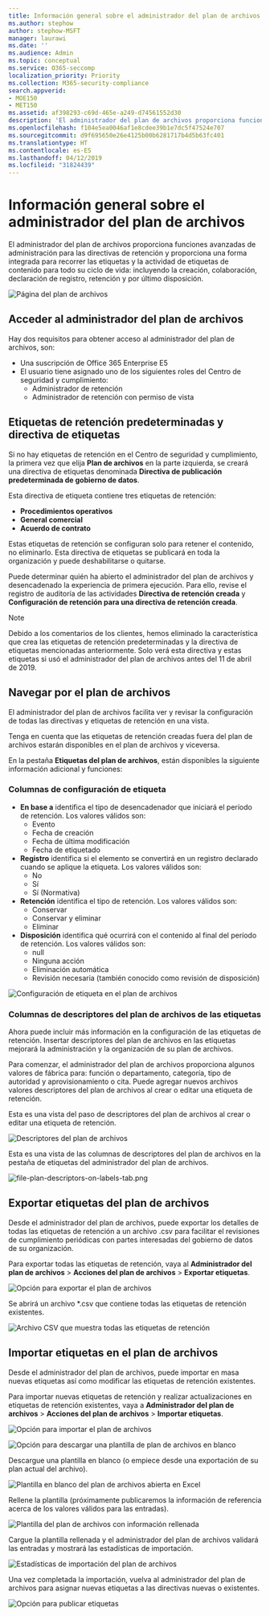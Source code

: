 ```yaml
---
title: Información general sobre el administrador del plan de archivos
ms.author: stephow
author: stephow-MSFT
manager: laurawi
ms.date: ''
ms.audience: Admin
ms.topic: conceptual
ms.service: O365-seccomp
localization_priority: Priority
ms.collection: M365-security-compliance
search.appverid:
- MOE150
- MET150
ms.assetid: af398293-c69d-465e-a249-d74561552d30
description: 'El administrador del plan de archivos proporciona funciones avanzadas de administración para las directivas de retención y proporciona una forma integrada para recorrer las etiquetas y la actividad de etiquetas de contenido para todo su ciclo de vida: incluyendo la creación, colaboración, declaración de registro, retención y por último disposición.'
ms.openlocfilehash: f104e5ea0046af1e8cdee39b1e7dc5f47524e707
ms.sourcegitcommit: d9f695650e26e4125b00b6281717b4d5b63fc401
ms.translationtype: HT
ms.contentlocale: es-ES
ms.lasthandoff: 04/12/2019
ms.locfileid: "31824439"
---
```

# <a name="overview-of-file-plan-manager"></a>Información general sobre el administrador del plan de archivos

El administrador del plan de archivos proporciona funciones avanzadas de administración para las directivas de retención y proporciona una forma integrada para recorrer las etiquetas y la actividad de etiquetas de contenido para todo su ciclo de vida: incluyendo la creación, colaboración, declaración de registro, retención y por último disposición.

![Página del plan de archivos](media/file-plan-page.png)

## <a name="accessing-file-plan-manager"></a>Acceder al administrador del plan de archivos

Hay dos requisitos para obtener acceso al administrador del plan de archivos, son:
- Una suscripción de Office 365 Enterprise E5
- El usuario tiene asignado uno de los siguientes roles del Centro de seguridad y cumplimiento:
    - Administrador de retención
    - Administrador de retención con permiso de vista

## <a name="default-retention-labels-and-label-policy"></a>Etiquetas de retención predeterminadas y directiva de etiquetas

Si no hay etiquetas de retención en el Centro de seguridad y cumplimiento, la primera vez que elija **Plan de archivos** en la parte izquierda, se creará una directiva de etiquetas denominada **Directiva de publicación predeterminada de gobierno de datos**. 

Esta directiva de etiqueta contiene tres etiquetas de retención:

- **Procedimientos operativos**
- **General comercial**
- **Acuerdo de contrato**

Estas etiquetas de retención se configuran solo para retener el contenido, no eliminarlo. Esta directiva de etiquetas se publicará en toda la organización y puede deshabilitarse o quitarse. 

Puede determinar quién ha abierto el administrador del plan de archivos y desencadenado la experiencia de primera ejecución. Para ello, revise el registro de auditoría de las actividades **Directiva de retención creada** y **Configuración de retención para una directiva de retención creada**.

> [!NOTE]
> Debido a los comentarios de los clientes, hemos eliminado la característica que crea las etiquetas de retención predeterminadas y la directiva de etiquetas mencionadas anteriormente. Solo verá esta directiva y estas etiquetas si usó el administrador del plan de archivos antes del 11 de abril de 2019.

## <a name="navigating-your-file-plan"></a>Navegar por el plan de archivos

El administrador del plan de archivos facilita ver y revisar la configuración de todas las directivas y etiquetas de retención en una vista.

Tenga en cuenta que las etiquetas de retención creadas fuera del plan de archivos estarán disponibles en el plan de archivos y viceversa.

En la pestaña **Etiquetas del plan de archivos**, están disponibles la siguiente información adicional y funciones:

### <a name="label-settings-columns"></a>Columnas de configuración de etiqueta

- **En base a** identifica el tipo de desencadenador que iniciará el período de retención. Los valores válidos son:
    - Evento
    - Fecha de creación
    - Fecha de última modificación
    - Fecha de etiquetado
- **Registro** identifica si el elemento se convertirá en un registro declarado cuando se aplique la etiqueta. Los valores válidos son:
    - No
    - Sí
    - Sí (Normativa)
- **Retención** identifica el tipo de retención. Los valores válidos son:
    - Conservar
    - Conservar y eliminar
    - Eliminar
- **Disposición** identifica qué ocurrirá con el contenido al final del período de retención. Los valores válidos son:
    - null
    - Ninguna acción
    - Eliminación automática
    - Revisión necesaria (también conocido como revisión de disposición)

![Configuración de etiqueta en el plan de archivos](media/file-plan-label-columns.png)

### <a name="label-file-plan-descriptors-columns"></a>Columnas de descriptores del plan de archivos de las etiquetas

Ahora puede incluir más información en la configuración de las etiquetas de retención. Insertar descriptores del plan de archivos en las etiquetas mejorará la administración y la organización de su plan de archivos.

Para comenzar, el administrador del plan de archivos proporciona algunos valores de fábrica para: función o departamento, categoría, tipo de autoridad y aprovisionamiento o cita. Puede agregar nuevos archivos valores descriptores del plan de archivos al crear o editar una etiqueta de retención.

Esta es una vista del paso de descriptores del plan de archivos al crear o editar una etiqueta de retención.

![Descriptores del plan de archivos](media/file-plan-descriptors.png)

Esta es una vista de las columnas de descriptores del plan de archivos en la pestaña de etiquetas del administrador del plan de archivos.

![file-plan-descriptors-on-labels-tab.png](media/file-plan-descriptors-on-labels-tab.png)

## <a name="export-labels-out-of-your-file-plan"></a>Exportar etiquetas del plan de archivos

Desde el administrador del plan de archivos, puede exportar los detalles de todas las etiquetas de retención a un archivo .csv para facilitar el revisiones de cumplimiento periódicas con partes interesadas del gobierno de datos de su organización.

Para exportar todas las etiquetas de retención, vaya al **Administrador del plan de archivos** \> **Acciones del plan de archivos** \> **Exportar etiquetas**.

![Opción para exportar el plan de archivos](media/file-plan-export-labels-option.png)

Se abrirá un archivo *.csv que contiene todas las etiquetas de retención existentes.

![Archivo CSV que muestra todas las etiquetas de retención](media/file-plan-csv-file.png)

## <a name="import-labels-into-your-file-plan"></a>Importar etiquetas en el plan de archivos

Desde el administrador del plan de archivos, puede importar en masa nuevas etiquetas así como modificar las etiquetas de retención existentes.

Para importar nuevas etiquetas de retención y realizar actualizaciones en etiquetas de retención existentes, vaya a **Administrador del plan de archivos** \> **Acciones del plan de archivos** \> **Importar etiquetas**.

![Opción para importar el plan de archivos](media/file-plan-import-labels-option.png)

![Opción para descargar una plantilla de plan de archivos en blanco](media/file-plan-blank-template-option.png)

Descargue una plantilla en blanco (o empiece desde una exportación de su plan actual del archivo).

![Plantilla en blanco del plan de archivos abierta en Excel](media/file-plan-blank-template.png)

Rellene la plantilla (próximamente publicaremos la información de referencia acerca de los valores válidos para las entradas).

![Plantilla del plan de archivos con información rellenada](media/file-plan-filled-out-template.png)

Cargue la plantilla rellenada y el administrador del plan de archivos validará las entradas y mostrará las estadísticas de importación.

![Estadísticas de importación del plan de archivos](media/file-plan-import-statistics.png)

Una vez completada la importación, vuelva al administrador del plan de archivos para asignar nuevas etiquetas a las directivas nuevas o existentes.

![Opción para publicar etiquetas](media/file-plan-publish-labels-option.png)

